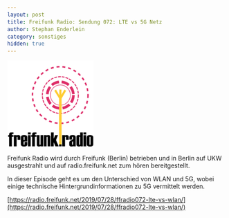 ```yaml
---
layout: post
title: Freifunk Radio: Sendung 072: LTE vs 5G Netz
author: Stephan Enderlein
category: sonstiges
hidden: true
---
```


<a href="https://radio.freifunk.net/2019/07/28/ffradio072-lte-vs-wlan/"><img src="/images_blog/freifunk-radio_500x500.png" width="200" height="200"></a>

Freifunk Radio wird durch Freifunk (Berlin) betrieben und in Berlin auf UKW ausgestrahlt und 
auf radio.freifunk.net zum hören bereitgestellt.

In dieser Episode geht es um den Unterschied von WLAN und 5G, wobei einige technische
Hintergrundinformationen zu 5G vermittelt werden.

[https://radio.freifunk.net/2019/07/28/ffradio072-lte-vs-wlan/](https://radio.freifunk.net/2019/07/28/ffradio072-lte-vs-wlan/)
